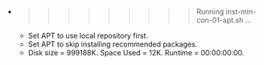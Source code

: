 * >>>>>>>>> Running inst-min-con-01-apt.sh ...
  * Set APT to use local repository first.
  * Set APT to skip installing recommended packages.
  * Disk size = 999188K. Space Used = 12K. Runtime = 00:00:00:00.

